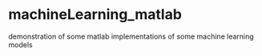 # machineLearning_matlab

demonstration of some matlab implementations of some machine learning models
